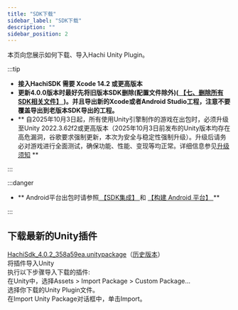 ```yaml
---
title: "SDK下载"
sidebar_label: "SDK下载"
description: ""
sidebar_position: 2
---
```

本页向您展示如何下载、导入Hachi Unity Plugin。

:::tip

 - **接入HachiSDK 需要 Xcode 14.2 或更高版本**       
 - **更新4.0.0版本时最好先将旧版本SDK删除(配置文件除外)([ 【七、删除所有SDK相关文件】 ](other.md))。并且导出新的Xcode或者Android Studio工程，注意不要覆盖导出到老版本SDK导出的工程。**   
 - ** 自2025年10月3日起，所有使用Unity引擎制作的游戏在出包时，必须升级至Unity 2022.3.62f2或更高版本（2025年10月3日前发布的Unity版本均存在高危漏洞，谷歌要求强制更新，本次为安全与稳定性强制升级）。升级后请务必对游戏进行全面测试，确保功能、性能、变现等均正常。详细信息参见[升级须知](https://pic6ktmsyi.feishu.cn/wiki/EBSkwFOQ1iY51SkflCicvUTun6I) **

:::


:::danger

 - ** Android平台出包时请参照[ 【SDK集成】 ](integration.md) 和 [ 【构建 Android 平台】 ](sdk-projectsettings/sdk-projectsettings-android.md) **       

:::

## 下载最新的Unity插件 
[HachiSdk_4.0.2_358a59ea.unitypackage](https://touka-artifacts.oss-cn-beijing.aliyuncs.com/TKG%20%E5%8F%91%E8%A1%8C%E6%8A%80%E6%9C%AF/Hachi%20SDK/Unity/4.0.2/HachiSdk_4.0.2_358a59ea.unitypackage)（[历史版本](/versions)）
<br/><a id='click'>    </a>
将插件导入Unity<br/>
执行以下步骤导入下载的插件:<br/>
在Unity中，选择Assets > Import Package > Custom Package…<br/>
选择你下载的Unity Plugin文件。<br/>
在Import Unity Package对话框中，单击Import。

